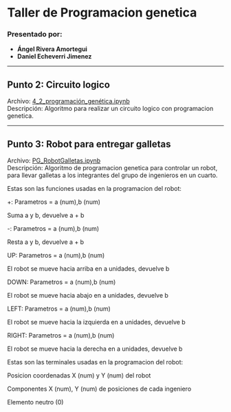 # Taller de Programacion genetica

### Presentado por:
- **Ángel Rivera Amortegui**
- **Daniel Echeverri Jimenez**

---

## **Punto 2: Circuito logico**
Archivo: [4_2_programación_genética.ipynb](./4_2_programación_genética.ipynb)  
Descripción: Algoritmo para realizar un circuito logico con programacion genetica.

---

## **Punto 3: Robot para entregar galletas**
Archivo: [PG_RobotGalletas.ipynb](./PG_RobotGalletas.ipynb)  
Descripción: Algoritmo de programacion genetica para controlar un robot, para llevar galletas a los integrantes del grupo de ingenieros en un cuarto.

Estas son las funciones usadas en la programacion del robot:

+: Parametros = a (num),b (num)

   Suma a y b, devuelve a + b

-: Parametros = a (num),b (num)

   Resta a y b, devuelve a + b

UP: Parametros = a (num),b (num)

  El robot se mueve hacia arriba en a unidades, devuelve b

DOWN: Parametros = a (num),b (num)

  El robot se mueve hacia abajo en a unidades, devuelve b

LEFT: Parametros = a (num),b (num)

  El robot se mueve hacia la izquierda en a unidades, devuelve b

RIGHT: Parametros = a (num),b (num)

  El robot se mueve hacia la derecha en a unidades, devuelve b

Estas son las terminales usadas en la programacion del robot:

Posicion coordenadas X (num) y Y (num) del robot

Componentes X (num), Y (num) de posiciones de cada ingeniero

Elemento neutro (0)